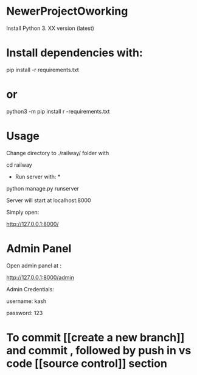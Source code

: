 # NewerProjectOworking

Install Python 3. XX version (latest)
# Install dependencies with:

pip install -r requirements.txt

# or

python3 -m pip install r -requirements.txt

# Usage
Change directory to ./railway/ folder with

cd railway

 * Run server with: *

python manage.py runserver

Server will start at localhost:8000

Simply open:

http://127.0.0.1:8000/

# Admin Panel
Open admin panel at :

http://127.0.0.1:8000/admin

Admin Credentials:

username: kash

password: 123


# To commit [[create a new branch]] and commit , followed by push in vs code [[source control]] section
